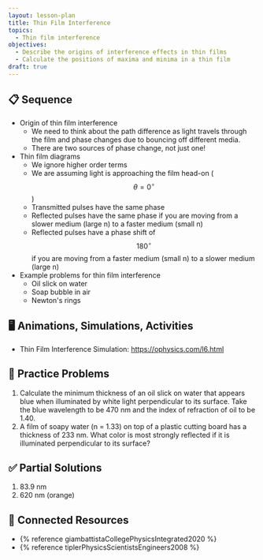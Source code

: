 ```yaml
---
layout: lesson-plan
title: Thin Film Interference
topics:
  - Thin film interference
objectives:
  - Describe the origins of interference effects in thin films
  - Calculate the positions of maxima and minima in a thin film
draft: true
---
```


## 📋 Sequence

* Origin of thin film interference
  * We need to think about the path difference as light travels through the film and phase changes due to bouncing off different media.
  * There are two sources of phase change, not just one!
* Thin film diagrams
  * We ignore higher order terms
  * We are assuming light is approaching the film head-on ($$\theta = 0^\circ$$)
  * Transmitted pulses have the same phase
  * Reflected pulses have the same phase if you are moving from a slower medium (large n) to a faster medium (small n)
  * Reflected pulses have a phase shift of $$180^\circ$$ if you are moving from a faster medium (small n) to a slower medium (large n)
* Example problems for thin film interference
  * Oil slick on water
  * Soap bubble in air
  * Newton's rings

## 🖥️ Animations, Simulations, Activities

* Thin Film Interference Simulation: <https://ophysics.com/l6.html>

## 📝 Practice Problems

1. Calculate the minimum thickness of an oil slick on water that appears blue when illuminated by white light perpendicular to its surface. Take the blue wavelength to be 470 nm and the index of refraction of oil to be 1.40.
2. A film of soapy water (n = 1.33) on top of a plastic cutting board has a thickness of 233 nm. What color is most strongly reflected if it is illuminated perpendicular to its surface?

## ✅ Partial Solutions

1. 83.9 nm
2. 620 nm (orange)

## 📘 Connected Resources

* {% reference giambattistaCollegePhysicsIntegrated2020 %}
* {% reference tiplerPhysicsScientistsEngineers2008 %}
